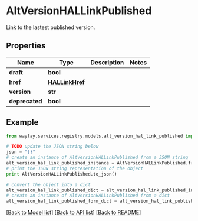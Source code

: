 # AltVersionHALLinkPublished

Link to the lastest published version.

## Properties

Name | Type | Description | Notes
------------ | ------------- | ------------- | -------------
**draft** | **bool** |  | 
**href** | [**HALLinkHref**](HALLinkHref.md) |  | 
**version** | **str** |  | 
**deprecated** | **bool** |  | 

## Example

```python
from waylay.services.registry.models.alt_version_hal_link_published import AltVersionHALLinkPublished

# TODO update the JSON string below
json = "{}"
# create an instance of AltVersionHALLinkPublished from a JSON string
alt_version_hal_link_published_instance = AltVersionHALLinkPublished.from_json(json)
# print the JSON string representation of the object
print AltVersionHALLinkPublished.to_json()

# convert the object into a dict
alt_version_hal_link_published_dict = alt_version_hal_link_published_instance.to_dict()
# create an instance of AltVersionHALLinkPublished from a dict
alt_version_hal_link_published_form_dict = alt_version_hal_link_published.from_dict(alt_version_hal_link_published_dict)
```
[[Back to Model list]](../README.md#documentation-for-models) [[Back to API list]](../README.md#documentation-for-api-endpoints) [[Back to README]](../README.md)


